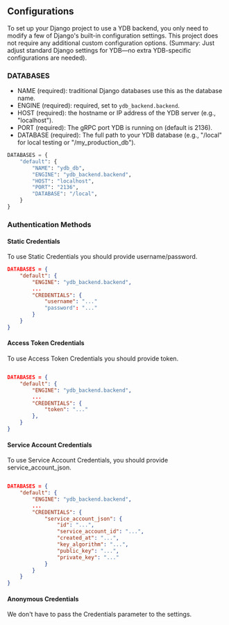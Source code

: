 Configurations
---

To set up your Django project to use a YDB backend, you only need to modify a few of Django's built-in configuration settings. This project does not require any additional custom configuration options.
(Summary: Just adjust standard Django settings for YDB—no extra YDB-specific configurations are needed).

### DATABASES

- NAME (required): traditional Django databases use this as the database name.
- ENGINE (required): required, set to `ydb_backend.backend`.
- HOST (required): the hostname or IP address of the YDB server (e.g., "localhost").
- PORT (required): The gRPC port YDB is running on (default is 2136).
- DATABASE (required): The full path to your YDB database (e.g., "/local" for local testing or "/my_production_db").

 ```python
 DATABASES = {
     "default": {
         "NAME": "ydb_db",
         "ENGINE": "ydb_backend.backend",
         "HOST": "localhost",
         "PORT": "2136",
         "DATABASE": "/local",
     }
 }
 ```

### Authentication Methods

#### Static Credentials
To use Static Credentials you should provide username/password.

```json
DATABASES = {
    "default": {
        "ENGINE": "ydb_backend.backend",
        ...
        "CREDENTIALS": {
            "username": "..."
            "password": "..."
        }
    }
}
```

#### Access Token Credentials
To use Access Token Credentials you should provide token.

```json

DATABASES = {
    "default": {
        "ENGINE": "ydb_backend.backend",
        ...
        "CREDENTIALS": {
            "token": "..."
        },
    }
}
```

#### Service Account Credentials
To use Service Account Credentials, you should provide service_account_json.

```json

DATABASES = {
    "default": {
        "ENGINE": "ydb_backend.backend",
        ...
        "CREDENTIALS": {
            "service_account_json": {
                "id": "...",
                "service_account_id": "...",
                "created_at": "...",
                "key_algorithm": "...",
                "public_key": "...",
                "private_key": "..."
            }
        }
    }
}
```

#### Anonymous Credentials
We don't have to pass the Credentials parameter to the settings.